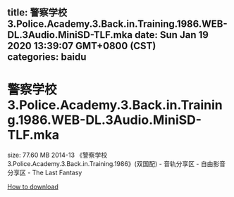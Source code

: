 
title: 警察学校3.Police.Academy.3.Back.in.Training.1986.WEB-DL.3Audio.MiniSD-TLF.mka
date: Sun Jan 19 2020 13:39:07 GMT+0800 (CST)    
categories: baidu
---

# 警察学校3.Police.Academy.3.Back.in.Training.1986.WEB-DL.3Audio.MiniSD-TLF.mka
size: 77.60 MB
 2014-13 《警察学校3.Police.Academy.3.Back.in.Training.1986》(双国配) - 音轨分享区 - 自由影音分享区 - The Last Fantasy
 

[How to download](https://bpcam.bemobtrk.com/go/2ceec3aa-1ca2-46d6-b9ff-aaa5c184517c?jno=5298)